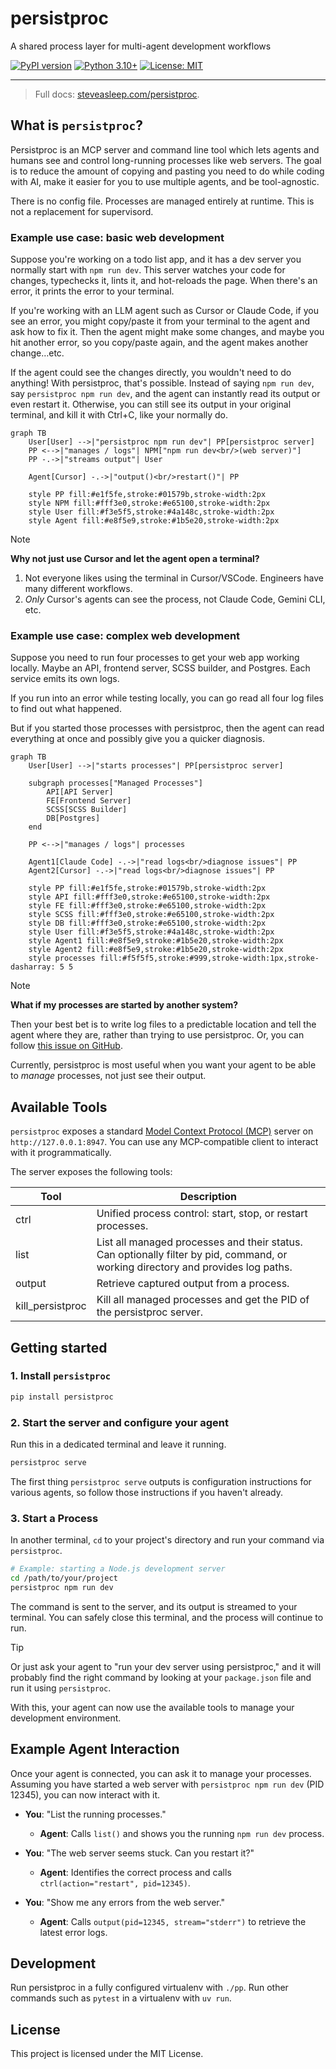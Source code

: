 # persistproc

A shared process layer for multi-agent development workflows

[![PyPI version](https://badge.fury.io/py/persistproc.svg)](https://badge.fury.io/py/persistproc)
[![Python 3.10+](https://img.shields.io/badge/python-3.10+-blue.svg)](https://www.python.org/downloads/)
[![License: MIT](https://img.shields.io/badge/License-MIT-yellow.svg)](https://opensource.org/licenses/MIT)

---

> Full docs: [steveasleep.com/persistproc](https://steveasleep.com/persistproc).

## What is `persistproc`?

Persistproc is an MCP server and command line tool which lets agents and humans see and control long-running processes like web servers. The goal is to reduce the amount of copying and pasting you need to do while coding with AI, make it easier for you to use multiple agents, and be tool-agnostic.

There is no config file. Processes are managed entirely at runtime. This is not a replacement for supervisord.

### Example use case: basic web development

Suppose you're working on a todo list app, and it has a dev server you normally start with `npm run dev`. This server watches your code for changes, typechecks it, lints it, and hot-reloads the page. When there's an error, it prints the error to your terminal.

If you're working with an LLM agent such as Cursor or Claude Code, if you see an error, you might copy/paste it from your terminal to the agent and ask how to fix it. Then the agent might make some changes, and maybe you hit another error, so you copy/paste again, and the agent makes another change…etc.

If the agent could see the changes directly, you wouldn't need to do anything! With persistproc, that's possible. Instead of saying `npm run dev`, say `persistproc npm run dev`, and the agent can instantly read its output or even restart it. Otherwise, you can still see its output in your original terminal, and kill it with Ctrl+C, like your normally do.

```mermaid
graph TB
    User[User] -->|"persistproc npm run dev"| PP[persistproc server]
    PP <-->|"manages / logs"| NPM["npm run dev<br/>(web server)"]
    PP -.->|"streams output"| User
    
    Agent[Cursor] -.->|"output()<br/>restart()"| PP
    
    style PP fill:#e1f5fe,stroke:#01579b,stroke-width:2px
    style NPM fill:#fff3e0,stroke:#e65100,stroke-width:2px
    style User fill:#f3e5f5,stroke:#4a148c,stroke-width:2px
    style Agent fill:#e8f5e9,stroke:#1b5e20,stroke-width:2px
```

> [!NOTE]
> **Why not just use Cursor and let the agent open a terminal?**
>
> 1. Not everyone likes using the terminal in Cursor/VSCode. Engineers have many different workflows.
> 2. _Only_ Cursor's agents can see the process, not Claude Code, Gemini CLI, etc.

### Example use case: complex web development

Suppose you need to run four processes to get your web app working locally. Maybe an API, frontend server, SCSS builder, and Postgres. Each service emits its own logs.

If you run into an error while testing locally, you can go read all four log files to find out what happened.

But if you started those processes with persistproc, then the agent can read everything at once and possibly give you a quicker diagnosis.

```mermaid
graph TB
    User[User] -->|"starts processes"| PP[persistproc server]
    
    subgraph processes["Managed Processes"]
        API[API Server]
        FE[Frontend Server]
        SCSS[SCSS Builder]
        DB[Postgres]
    end
    
    PP <-->|"manages / logs"| processes
    
    Agent1[Claude Code] -.->|"read logs<br/>diagnose issues"| PP
    Agent2[Cursor] -.->|"read logs<br/>diagnose issues"| PP
    
    style PP fill:#e1f5fe,stroke:#01579b,stroke-width:2px
    style API fill:#fff3e0,stroke:#e65100,stroke-width:2px
    style FE fill:#fff3e0,stroke:#e65100,stroke-width:2px
    style SCSS fill:#fff3e0,stroke:#e65100,stroke-width:2px
    style DB fill:#fff3e0,stroke:#e65100,stroke-width:2px
    style User fill:#f3e5f5,stroke:#4a148c,stroke-width:2px
    style Agent1 fill:#e8f5e9,stroke:#1b5e20,stroke-width:2px
    style Agent2 fill:#e8f5e9,stroke:#1b5e20,stroke-width:2px
    style processes fill:#f5f5f5,stroke:#999,stroke-width:1px,stroke-dasharray: 5 5
```

> [!NOTE]
> **What if my processes are started by another system?**
>
> Then your best bet is to write log files to a predictable location and tell the agent where they are,
> rather than trying to use persistproc. Or, you can follow [this issue on GitHub](https://github.com/irskep/persistproc/issues/25).
>
> Currently, persistproc is most useful when you want your agent to be able to _manage_ processes, not
> just see their output.

## Available Tools

`persistproc` exposes a standard [Model Context Protocol (MCP)](https://modelcontext.com/) server on `http://127.0.0.1:8947`. You can use any MCP-compatible client to interact with it programmatically.

The server exposes the following tools:

| Tool | Description |
| --- | --- |
| ctrl | Unified process control: start, stop, or restart processes. |
| list | List all managed processes and their status. Can optionally filter by pid, command, or working directory and provides log paths. |
| output | Retrieve captured output from a process. |
| kill_persistproc | Kill all managed processes and get the PID of the persistproc server. |

## Getting started

### 1. Install `persistproc`

```bash
pip install persistproc
```

### 2. Start the server and configure your agent

Run this in a dedicated terminal and leave it running.

```bash
persistproc serve
```

The first thing `persistproc serve` outputs is configuration instructions for various agents, so follow those instructions if you haven't already.

### 3. Start a Process

In another terminal, `cd` to your project's directory and run your command via `persistproc`.

```bash
# Example: starting a Node.js development server
cd /path/to/your/project
persistproc npm run dev
```

The command is sent to the server, and its output is streamed to your terminal. You can safely close this terminal, and the process will continue to run.


> [!TIP]
> Or just ask your agent to "run your dev server using persistproc," and it will probably find the right command by looking at your `package.json` file and run it using `persistproc`.

With this, your agent can now use the available tools to manage your development environment.

## Example Agent Interaction

Once your agent is connected, you can ask it to manage your processes. Assuming you have started a web server with `persistproc npm run dev` (PID 12345), you can now interact with it.

*   **You**: "List the running processes."
    *   **Agent**: Calls `list()` and shows you the running `npm run dev` process.

*   **You**: "The web server seems stuck. Can you restart it?"
    *   **Agent**: Identifies the correct process and calls `ctrl(action="restart", pid=12345)`.

*   **You**: "Show me any errors from the web server."
    *   **Agent**: Calls `output(pid=12345, stream="stderr")` to retrieve the latest error logs.

## Development

Run persistproc in a fully configured virtualenv with `./pp`. Run other commands such as `pytest` in a virtualenv with `uv run`.

## License

This project is licensed under the MIT License. 